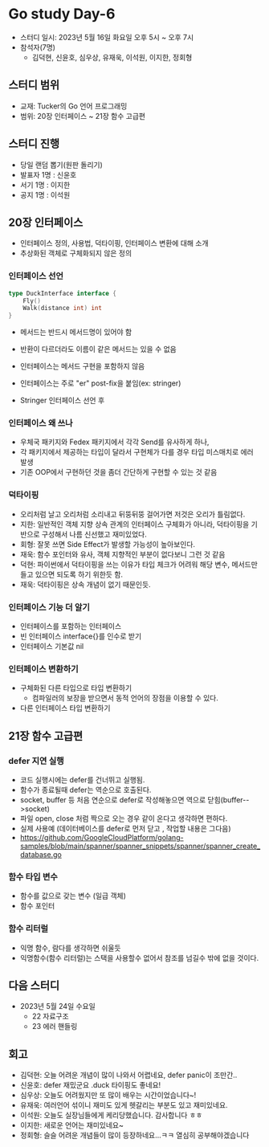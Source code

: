 # Go study Day-6
- 스터디 일시: 2023년 5월 16일 화요일 오후 5시 ~ 오후 7시
- 참석자(7명) 
    - 김덕현, 신윤호, 심우상, 유재욱, 이석원, 이지한, 정회형

## 스터디 범위
- 교재: Tucker의 Go 언어 프로그래밍
- 범위: 20장 인터페이스 ~ 21장 함수 고급편

## 스터디 진행
- 당일 랜덤 뽑기(원판 돌리기)
- 발표자 1명 : 신윤호
- 서기 1명 : 이지한
- 공지 1명 : 이석원

## 20장 인터페이스
- 인터페이스 정의, 사용법, 덕타이핑, 인터페이스 변환에 대해 소개
- 추상화된 객체로 구체화되지 않은 정의

### 인터페이스 선언
```go
type DuckInterface interface {
    Fly()
    Walk(distance int) int
}
```
- 메서드는 반드시 메서드명이 있어야 함
- 반환이 다르더라도 이름이 같은 메서드는 있을 수 없음
- 인터페이스는 메서드 구현을 포함하지 않음
- 인터페이스는 주로 "er" post-fix을 붙임(ex: stringer)

- Stringer 인터페이스 선언 후

### 인터페이스 왜 쓰나
- 우체국 패키지와 Fedex 패키지에서 각각 Send를 유사하게 하나,
- 각 패키지에서 제공하는 타입이 달라서 구현체가 다를 경우 타입 미스매치로 에러 발생
- 기존 OOP에서 구현하던 것을 좀더 간단하게 구현할 수 있는 것 같음

### 덕타이핑
- 오리처럼 날고 오리처럼 소리내고 뒤뚱뒤뚱 걸어가면 저것은 오리가 틀림없다.
- 지한: 일반적인 객체 지향 상속 관계의 인터페이스 구체화가 아니라, 덕타이핑을 기반으로 구성해서 나름 신선했고 재미있었다.
- 회형: 잘못 쓰면 Side Effect가 발생할 가능성이 높아보인다.
- 재욱: 함수 포인터와 유사, 객체 지향적인 부분이 없다보니 그런 것 같음
- 덕현: 파이썬에서 덕타이핑을 쓰는 이유가 타입 체크가 어려워 해당 변수, 메서드만 들고 있으면 되도록 하기 위한듯 함.
- 재욱: 덕타이핑은 상속 개념이 없기 때문인듯.

### 인터페이스 기능 더 알기
- 인터페이스를 포함하는 인터페이스
- 빈 인터페이스 interface{}를 인수로 받기
- 인터페이스 기본값 nil

### 인터페이스 변환하기
- 구체화된 다른 타입으로 타입 변환하기
    - 컴파일러의 보장을 받으면서 동적 언어의 장점을 이용할 수 있다.
- 다른 인터페이스 타입 변환하기

## 21장 함수 고급편
### defer 지연 실행
- 코드 실행시에는 defer를 건너뛰고 실행됨.
- 함수가 종료될때 defer는 역순으로 호출된다.
- socket, buffer  등 처음 연순으로 defer로 작성해놓으면 역으로 닫힘(buffer-->socket)
- 파일 open, close 처럼 짝으로 오는 경우 같이 온다고 생각하면 편하다.
- 실제 사용예 (데이터베이스를 defer로  먼저 닫고 , 작업할 내용은 그다음)
- https://github.com/GoogleCloudPlatform/golang-samples/blob/main/spanner/spanner_snippets/spanner/spanner_create_database.go


### 함수 타입 변수
- 함수를 값으로 갖는 변수 (일급 객체)
- 함수 포인터

### 함수 리터럴
- 익명 함수, 람다를 생각하면 쉬울듯
- 익명함수(함수 리터럴)는 스택을 사용할수 없어서 참조를 넘길수 밖에 없을 것이다.

## 다음 스터디
- 2023년 5월 24일 수요일
    - 22 자료구조
    - 23 에러 핸들링

## 회고
- 김덕현: 오늘 어려운 개념이 많이  나와서 어렵네요, defer panic이 조만간..
- 신윤호: defer 재밌군요 .duck 타이핑도 좋네요!
- 심우상: 오늘도 어려웠지만 또 많이 배우는 시간이었습니다~!
- 유재욱: 여러언어 섞이니 재미도 있게 헷갈리는 부분도 있고 재미있네요.
- 이석원: 오늘도 실장님들에게 케리당했습니다. 감사합니다 ㅎㅎ
- 이지한: 새로운 언어는 재미있네요~
- 정회형: 슬슬 어려운 개념들이 많이 등장하네요...ㅋㅋ 열심히 공부해야겠습니다
